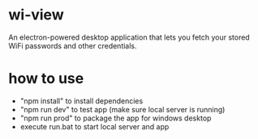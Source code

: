 # wi-view
An electron-powered desktop application that lets you fetch your stored WiFi passwords and other credentials.

# how to use
- "npm install" to install dependencies
- "npm run dev" to test app (make sure local server is running)
- "npm run prod" to package the app for windows desktop
- execute run.bat to start local server and app
